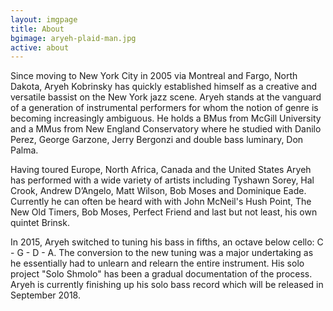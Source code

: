 ```yaml
---
layout: imgpage
title: About
bgimage: aryeh-plaid-man.jpg
active: about
---
```

Since moving to New York City in 2005 via Montreal and Fargo, North Dakota, Aryeh Kobrinsky has quickly established himself as a creative and versatile bassist on the New York jazz scene. Aryeh stands at the vanguard of a generation of instrumental performers for whom the notion of genre is becoming increasingly ambiguous. He holds a BMus from McGill University and a MMus from New England Conservatory where he studied with Danilo Perez, George Garzone, Jerry Bergonzi and double bass luminary, Don Palma.

Having toured Europe, North Africa, Canada and the United States Aryeh has performed with a wide variety of artists including Tyshawn Sorey, Hal Crook, Andrew D’Angelo, Matt Wilson, Bob Moses and Dominique Eade. Currently he can often be heard with with John McNeil's Hush Point, The New Old Timers, Bob Moses, Perfect Friend and last but not least, his own quintet Brinsk. 

In 2015, Aryeh switched to tuning his bass in fifths, an octave below cello: C - G - D - A. The conversion to the new tuning was a major undertaking as he essentially had to unlearn and relearn the entire instrument. His solo project "Solo Shmolo" has been a gradual documentation of the process. Aryeh is currently finishing up his solo bass record which will be released in September 2018.

